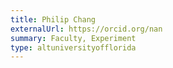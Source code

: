 ```yaml
---
title: Philip Chang
externalUrl: https://orcid.org/nan
summary: Faculty, Experiment
type: altuniversityofflorida
---
```

